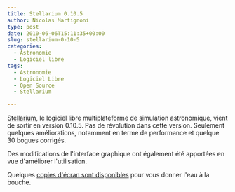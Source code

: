 ```yaml
---
title: Stellarium 0.10.5
author: Nicolas Martignoni
type: post
date: 2010-06-06T15:11:35+00:00
slug: stellarium-0-10-5
categories:
  - Astronomie
  - Logiciel libre
tags:
  - Astronomie
  - Logiciel Libre
  - Open Source
  - Stellarium

---
```

[Stellarium][1], le logiciel libre multiplateforme de simulation astronomique, vient de sortir en version 0.10.5. Pas de révolution dans cette version. Seulement quelques améliorations, notamment en terme de performance et quelque 30 bogues corrigés.

Des modifications de l'interface graphique ont également été apportées en vue d'améliorer l'utilisation.

Quelques [copies d'écran sont disponibles][2] pour vous donner l'eau à la bouche.

 [1]: http://www.stellarium.org/
 [2]: http://www.stellarium.org/screenshots.html

<!--more-->

